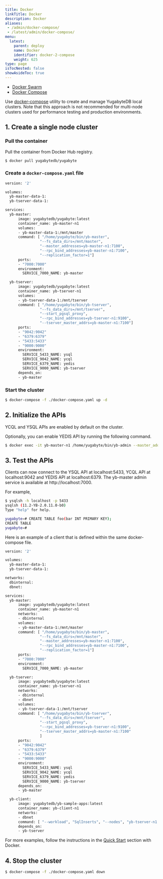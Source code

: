 ```yaml
---
title: Docker
linkTitle: Docker
description: Docker
aliases:
 - /admin/docker-compose/
 - /latest/admin/docker-compose/
menu:
  latest:
    parent: deploy
    name: Docker
    identifier: docker-2-compose
    weight: 625
type: page
isTocNested: false
showAsideToc: true
---
```


<ul class="nav nav-tabs-alt nav-tabs-yb">
  <li >
    <a href="/latest/deploy/docker/docker-swarm" class="nav-link">
      <i class="fas fa-layer-group"></i>
      Docker Swarm
    </a>
  </li>
  <li>
    <a href="/latest/deploy/docker/docker-compose" class="nav-link active">
      <i class="fab fa-docker" aria-hidden="true"></i>
      Docker Compose
    </a>
  </li>
</ul>

Use [docker-compose](https://docs.docker.com/compose/overview/) utility to create and manage YugabyteDB local clusters. Note that this approach is not recommended for multi-node clusters used for performance testing and production environments.

## 1. Create a single node cluster

### Pull the container

Pull the container from Docker Hub registry.

```sh
$ docker pull yugabytedb/yugabyte
```

### Create a `docker-compose.yaml` file

<div class='copy'></div>

```sh
version: '2'

volumes:
  yb-master-data-1:
  yb-tserver-data-1:

services:
  yb-master:
      image: yugabytedb/yugabyte:latest
      container_name: yb-master-n1
      volumes:
      - yb-master-data-1:/mnt/master
      command: [ "/home/yugabyte/bin/yb-master",
                "--fs_data_dirs=/mnt/master",
                "--master_addresses=yb-master-n1:7100",
                "--rpc_bind_addresses=yb-master-n1:7100",
                "--replication_factor=1"]
      ports:
      - "7000:7000"
      environment:
        SERVICE_7000_NAME: yb-master

  yb-tserver:
      image: yugabytedb/yugabyte:latest
      container_name: yb-tserver-n1
      volumes:
      - yb-tserver-data-1:/mnt/tserver
      command: [ "/home/yugabyte/bin/yb-tserver",
                "--fs_data_dirs=/mnt/tserver",
                "--start_pgsql_proxy",
                "--rpc_bind_addresses=yb-tserver-n1:9100",
                "--tserver_master_addrs=yb-master-n1:7100"]
      ports:
      - "9042:9042"
      - "6379:6379"
      - "5433:5433"
      - "9000:9000"
      environment:
        SERVICE_5433_NAME: ysql
        SERVICE_9042_NAME: ycql
        SERVICE_6379_NAME: yedis
        SERVICE_9000_NAME: yb-tserver
      depends_on:
      - yb-master
```

### Start the cluster

```sh
$ docker-compose -f ./docker-compose.yaml up -d
```

## 2. Initialize the APIs

YCQL and YSQL APIs are enabled by default on the cluster.

Optionally, you can enable YEDIS API by running the following command.

```sh
$ docker exec -it yb-master-n1 /home/yugabyte/bin/yb-admin --master_addresses yb-master-n1:7100 setup_redis_table
```


## 3. Test the APIs

Clients can now connect to the YSQL API at localhost:5433, YCQL API at localhost:9042 and YEDIS API at localhost:6379. The yb-master admin service is available at http://localhost:7000.

For example,
```sh
$ ysqlsh -h localhost -p 5433
ysqlsh (11.2-YB-2.0.11.0-b0)
Type "help" for help.

yugabyte=# CREATE TABLE foo(bar INT PRIMARY KEY);
CREATE TABLE
yugabyte=#
```

Here is an example of a client that is defined within the same docker-compose file.
```sh
version: '2'

volumes:
  yb-master-data-1:
  yb-tserver-data-1:

networks:
  dbinternal:
  dbnet:

services:
  yb-master:
      image: yugabytedb/yugabyte:latest
      container_name: yb-master-n1
      networks:
      - dbinternal
      volumes:
      - yb-master-data-1:/mnt/master
      command: [ "/home/yugabyte/bin/yb-master",
                "--fs_data_dirs=/mnt/master",
                "--master_addresses=yb-master-n1:7100",
                "--rpc_bind_addresses=yb-master-n1:7100",
                "--replication_factor=1"]
      ports:
      - "7000:7000"
      environment:
        SERVICE_7000_NAME: yb-master

  yb-tserver:
      image: yugabytedb/yugabyte:latest
      container_name: yb-tserver-n1
      networks:
      - dbinternal
      - dbnet
      volumes:
      - yb-tserver-data-1:/mnt/tserver
      command: [ "/home/yugabyte/bin/yb-tserver",
                "--fs_data_dirs=/mnt/tserver",
                "--start_pgsql_proxy",
                "--rpc_bind_addresses=yb-tserver-n1:9100",
                "--tserver_master_addrs=yb-master-n1:7100"
                ]
      ports:
      - "9042:9042"
      - "6379:6379"
      - "5433:5433"
      - "9000:9000"
      environment:
        SERVICE_5433_NAME: ysql
        SERVICE_9042_NAME: ycql
        SERVICE_6379_NAME: yedis
        SERVICE_9000_NAME: yb-tserver
      depends_on:
      - yb-master

  yb-client:
      image: yugabytedb/yb-sample-apps:latest
      container_name: yb-client-n1
      networks:
      - dbnet
      command: [ "--workload", "SqlInserts", "--nodes", "yb-tserver-n1:5433" ]
      depends_on:
      - yb-tserver
```

For more examples, follow the instructions in the [Quick Start](../../../quick-start/explore-ysql/#docker) section with Docker.

## 4. Stop the cluster

```sh
$ docker-compose -f ./docker-compose.yaml down
```
